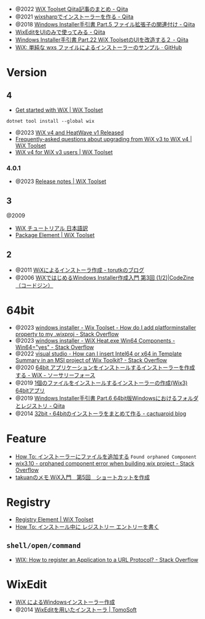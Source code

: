 - @2022 [WiX Toolset Qiita記事のまとめ - Qiita](https://qiita.com/nobb_hero/items/de53bc9bc8171519d98a)
- @2021 [wixsharpでインストーラーを作る - Qiita](https://qiita.com/skitoy4321/items/111ca55899473b9c2df4)
- @2018 [Windows Installer手引書 Part.5 ファイル拡張子の関連付け - Qiita](https://qiita.com/tohshima/items/9c992f16d08f9b3b962d)
- [WixEditをUIのみで使ってみる - Qiita](https://qiita.com/Bamboooo/items/71b5d2f6cb2df66a5415)
- [Windows Installer手引書 Part.22 WiX ToolsetのUIを改造する２ - Qiita](https://qiita.com/tohshima/items/9758f947e9567ad6ffa9)
- [WiX: 単純な wxs ファイルによるインストーラーのサンプル · GitHub](https://gist.github.com/gocha/0fcd628b527d2034164fa23ebdc90300)

# Version
## 4
- [Get started with WiX | WiX Toolset](https://wixtoolset.org/docs/intro/#nettool)

```
dotnet tool install --global wix
```

- @2023 [WiX v4 and HeatWave v1 Released](https://www.firegiant.com/blog/2023/4/5/wix-v4-and-heatwave-v1-released/)
- [Frequently-asked questions about upgrading from WiX v3 to WiX v4 | WiX Toolset](https://wixtoolset.org/docs/fourthree/faqs/)
- [WiX v4 for WiX v3 users | WiX Toolset](https://wixtoolset.org/docs/fourthree/)

### 4.0.1
- @2023 [Release notes | WiX Toolset](https://wixtoolset.org/docs/releasenotes/)

## 3
@2009
- [WiX チュートリアル 日本語訳](https://wix-tutorial-ja.github.io/index.html)
- [Package Element | WiX Toolset](https://wixtoolset.org/docs/v3/xsd/wix/package/)

## 2
- @2011 [WiXによるインストーラ作成 - torutkのブログ](https://torutk.hatenablog.jp/entry/20110529/p1)
- @2006 [WiXではじめるWindows Installer作成入門 第3回 (1/2)|CodeZine（コードジン）](https://codezine.jp/article/detail/507)

# 64bit
- @2023 [windows installer - Wix Toolset - How do I add platforminstaller property to my .wixproj - Stack Overflow](https://stackoverflow.com/questions/64057511/wix-toolset-how-do-i-add-platforminstaller-property-to-my-wixproj)
- @2023 [windows installer - WiX Heat.exe Win64 Components - Win64="yes" - Stack Overflow](https://stackoverflow.com/questions/22932942/wix-heat-exe-win64-components-win64-yes/24396430#24396430)
- @2022 [visual studio - How can I insert Intel64 or x64 in Template Summary in an MSI project of Wix Toolkit? - Stack Overflow](https://stackoverflow.com/questions/68547214/how-can-i-insert-intel64-or-x64-in-template-summary-in-an-msi-project-of-wix-too)
- @2020 [64bit アプリケーションをインストールするインストーラーを作成する - WiX - ソーサリーフォース](https://sorceryforce.net/ja/tips/wix64bit)
- @2019 [1個のファイルをインストールするインストーラーの作成(Wix3) 64bitアプリ](http://yamatyuu.net/computer/program/wix3/test1_64/index.html)
- @2019 [Windows Installer手引書 Part.6 64bit版Windowsにおけるフォルダとレジストリ - Qiita](https://qiita.com/tohshima/items/32e6130dd8158020bf75)
- @2014 [32bit・64bitのインストーラをまとめて作る - cactuaroid blog](https://cactuaroid.hatenablog.com/entry/2014/12/07/235858)

# Feature
- [How To: インストーラーにファイルを追加する](http://cml.s10.xrea.com/ej/WiX/add_a_file.htm)
`Found orphaned Component`
- [wix3.10 - orphaned component error when building wix project - Stack Overflow](https://stackoverflow.com/questions/35596429/orphaned-component-error-when-building-wix-project)
- [takuanのメモ WiX入門　第5回　ショートカットを作成](http://takuan93.blog62.fc2.com/blog-entry-34.html)

# Registry
- [Registry Element | WiX Toolset](https://wixtoolset.org/docs/v3/xsd/wix/registry/)
- [How To: インストール中に レジストリー エントリーを書く](http://cml.s10.xrea.com/ej/WiX/write_a_registry_entry.htm)

## `shell/open/command`
- [WIX: How to register an Application to a URL Protocol? - Stack Overflow](https://stackoverflow.com/questions/8304851/wix-how-to-register-an-application-to-a-url-protocol)

# WixEdit
- [WiX によるWindowsインストーラー作成](https://www.pahoo.org/e-soul/webtech/cpp01/cpp01-01-02.shtm)
- @2014 [WixEditを用いたインストーラ | TomoSoft](https://tomosoft.jp/design/?p=3120)
